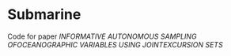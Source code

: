 # Submarine
Code for paper *INFORMATIVE  AUTONOMOUS  SAMPLING  OFOCEANOGRAPHIC  VARIABLES  USING  JOINTEXCURSION  SETS*
